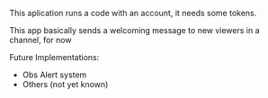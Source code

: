This aplication runs a code with an account, it needs some tokens. 

This app basically sends a welcoming message to new viewers in a channel, for now

Future Implementations: 
- Obs Alert system
- Others (not yet known)
